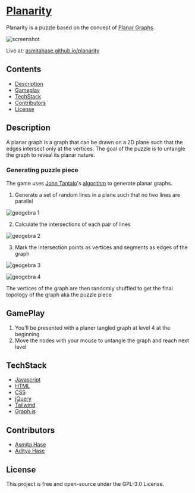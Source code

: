 # [Planarity](https://asmitahase.github.io/planarity/)
Planarity is a puzzle based on the concept of [Planar Graphs](https://en.wikipedia.org/wiki/Planar_graph).


![screenshot](https://imgur.com/LKyVFOm.png)

Live at: [asmitahase.github.io/planarity](https://asmitahase.github.io/planarity)

## Contents
- [Description](https://github.com/asmitahase/planarity#Description)
- [Gameplay](https://github.com/asmitahase/planarity#GamePlay)
- [TechStack](https://github.com/asmitahase/planarity#TechStack)
- [Contributors](https://github.com/asmitahase/planarity#Contributors)
- [License](https://github.com/asmitahase/planarity#License)

## Description

A planar graph is a graph that can be drawn on a 2D plane such that the edges intersect only at the vertices. The goal of the puzzle is to untangle the graph to reveal its planar nature.

### Generating puzzle piece
The game uses [John Tantalo](http://johntantalo.com/)'s [algorithm](http://johntantalo.com/wiki/Planarity/) to generate planar graphs.

1. Generate a set of random lines in a plane such that no two lines are parallel

![geogebra 1](https://user-images.githubusercontent.com/8528887/141686114-ebf4397a-4ad8-40f0-9cec-f1ff9e2d8892.png)


2. Calculate the intersections of each pair of lines

![geogebra 2](https://user-images.githubusercontent.com/8528887/141686113-f63707a9-174e-4647-b632-4f61d824cf97.png)


3. Mark the intersection points as vertices and segments as edges of the graph 

![geogebra 3](https://user-images.githubusercontent.com/8528887/141686111-3c78f455-4aba-4010-aeef-7e5c63587cd8.png)

![geogebra 4](https://user-images.githubusercontent.com/8528887/141686109-b3c4db22-ff17-4792-87f7-04e018f60bc4.png)

The vertices of the graph are then randomly shuffled to get the final topology of the graph aka the puzzle piece


## GamePlay

1. You'll be presented with a planer tangled graph at level 4 at the beginning
2. Move the nodes with your mouse to untangle the graph and reach next level 


## TechStack
- [Javascript](https://en.wikipedia.org/wiki/JavaScript)
- [HTML](https://en.wikipedia.org/wiki/HTML)
- [CSS](https://en.wikipedia.org/wiki/CSS)
- [jQuery](https://jquery.com/)
- [Tailwind](https://tailwindcss.com/)
- [Graph.js](https://github.com/paulfears/Graphs)

## Contributors
- [Asmita Hase](https://github.com/asmitahase)
- [Aditya Hase](https://github.com/adityahase)

## License
This project is free and open-source under the  GPL-3.0 License.


